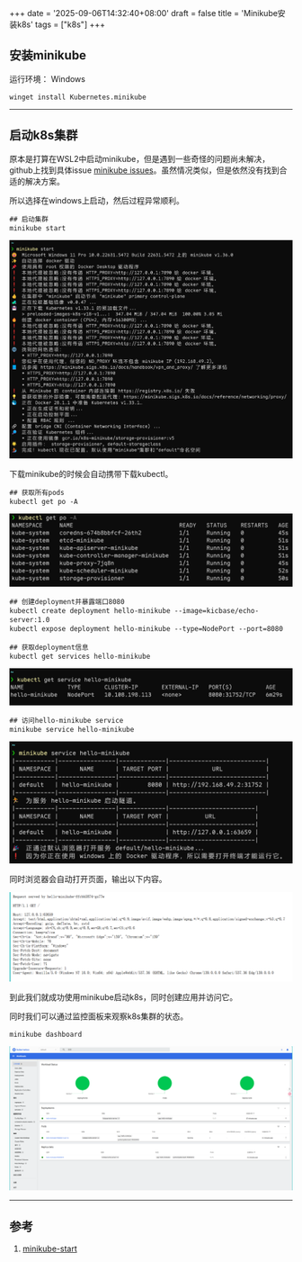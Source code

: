 +++
date = '2025-09-06T14:32:40+08:00'
draft = false
title = 'Minikube安装k8s'
tags = ["k8s"]
+++

## 安装minikube
运行环境： Windows
```shell
winget install Kubernetes.minikube
```


---

## 启动k8s集群
原本是打算在WSL2中启动minikube，但是遇到一些奇怪的问题尚未解决，github上找到具体issue [minikube issues](https://github.com/kubernetes/minikube/issues?q=is%3Aissue%20state%3Aclosed%20docker.service%20is%20masked.)。虽然情况类似，但是依然没有找到合适的解决方案。

所以选择在windows上启动，然后过程异常顺利。

```shell
## 启动集群
minikube start
```
![minikube-start](./minikube-start.png)

下载minikube的时候会自动携带下载kubectl。

```shell
## 获取所有pods
kubectl get po -A
```
![kubectl-get-po](./kubectl-get-po.png)

```shell
## 创建deployment并暴露端口8080
kubectl create deployment hello-minikube --image=kicbase/echo-server:1.0
kubectl expose deployment hello-minikube --type=NodePort --port=8080

## 获取deployment信息
kubectl get services hello-minikube
```
![kubectl-get-services](./kubectl-get-services.png)

```shell
## 访问hello-minikube service
minikube service hello-minikube
```
![minikube-service](./minikube-service.png)

同时浏览器会自动打开页面，输出以下内容。

![service-result](./service-result.png)

到此我们就成功使用minikube启动k8s，同时创建应用并访问它。

同时我们可以通过监控面板来观察k8s集群的状态。
```shell
minikube dashboard
```
![minikube-dashboard](./minikube-dashboard.png)

---

## 参考
1. [minikube-start](https://minikube.sigs.k8s.io/docs/start/?arch=%2Fwindows%2Fx86-64%2Fstable%2Fwindows+package+manager#Service)